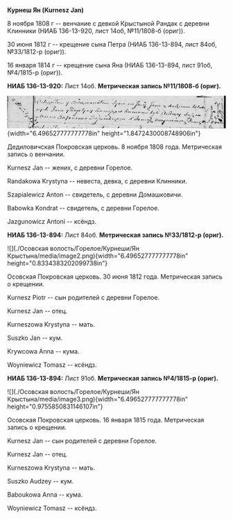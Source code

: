 **Курнеш Ян (Kurnesz Jan)**

8 ноября 1808 г -- венчание с девкой Крыстыной Рандак с деревни Клинники
(НИАБ 136-13-920, лист 14об, №11/1808-б (ориг)).

30 июня 1812 г -- крещение сына Петра (НИАБ 136-13-894, лист 84об,
№33/1812-р (ориг)).

16 января 1814 г -- крещение сына Яна (НИАБ 136-13-894, лист 91об,
№4/1815-р (ориг)).

**НИАБ 136-13-920:** Лист 14об. **Метрическая запись №11/1808-б
(ориг).**

![](./media/f97a2e2c2a705c08152c38a00c047186c3a9e3d0.png){width="6.496527777777778in"
height="1.8472430008748906in"}

Дедиловичская Покровская церковь. 8 ноября 1808 года. Метрическая запись
о венчании.

Kurnesz Jan -- жених, с деревни Горелое.

Randakowa Krystyna -- невеста, девка, с деревни Клинники.

Szapialewicz Anton -- свидетель, с деревни Домашковичи.

Babowka Kondrat -- свидетель, с деревни Горелое.

Jazgunowicz Antoni -- ксёндз.

**НИАБ 136-13-894:** Лист 84об. **Метрическая запись №33/1812-р
(ориг).**

![](./Осовская волость/Горелое/Курнеши/Ян Крыстына/media/image2.png){width="6.496527777777778in"
height="0.8334383202099738in"}

Осовская Покровская церковь. 30 июня 1812 года. Метрическая запись о
крещении.

Kurnesz Piotr -- сын родителей с деревни Горелое.

Kurnesz Jan -- отец.

Kurneszowa Krystyna -- мать.

Suszko Jan -- кум.

Krywcowa Anna -- кума.

Woyniewicz Tomasz -- ксёндз.

**НИАБ 136-13-894:** Лист 91об. **Метрическая запись №4/1815-р (ориг).**

![](./Осовская волость/Горелое/Курнеши/Ян Крыстына/media/image3.png){width="6.496527777777778in"
height="0.9755850831146107in"}

Осовская Покровская церковь. 16 января 1815 года. Метрическая запись о
крещении.

Kurnesz Jan -- сын родителей с деревни Горелое.

Kurnesz Jan -- отец.

Kurneszowa Krystyna -- мать.

Suszko Audzey -- кум.

Baboukowa Anna -- кума.

Woyniewicz Tomasz -- ксёндз.
